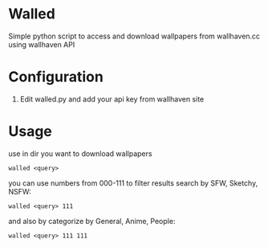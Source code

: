 # Walled
Simple python script to access and download wallpapers from wallhaven.cc using wallhaven API

# Configuration
1. Edit walled.py and add your api key from wallhaven site
   
# Usage
use in dir you want to download wallpapers

```walled <query>```

you can use numbers from 000-111 to filter results search by SFW, Sketchy, NSFW:

```walled <query> 111```

and also by categorize by General, Anime, People:

```walled <query> 111 111```
